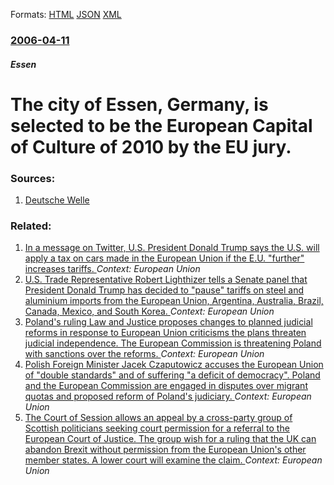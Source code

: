 
Formats: [HTML](/news/2006/04/11/the-city-of-essen-germany-is-selected-to-be-the-european-capital-of-culture-of-2010-by-the-eu-jury.html)  [JSON](/news/2006/04/11/the-city-of-essen-germany-is-selected-to-be-the-european-capital-of-culture-of-2010-by-the-eu-jury.json)  [XML](/news/2006/04/11/the-city-of-essen-germany-is-selected-to-be-the-european-capital-of-culture-of-2010-by-the-eu-jury.xml)  

### [2006-04-11](/news/2006/04/11/index.md)

##### Essen
#  The city of Essen, Germany, is selected to be the European Capital of Culture of 2010 by the EU jury. 




### Sources:

1. [Deutsche Welle](http://www.dw-world.de/dw/article/0,2144,1966773,00.html)

### Related:

1. [In a message on Twitter, U.S. President Donald Trump says the U.S. will apply a tax on cars made in the European Union if the E.U. "further" increases tariffs. ](/news/2018/03/3/in-a-message-on-twitter-u-s-president-donald-trump-says-the-u-s-will-apply-a-tax-on-cars-made-in-the-european-union-if-the-e-u-further.md) _Context: European Union_
2. [U.S. Trade Representative Robert Lighthizer tells a Senate panel that President Donald Trump has decided to "pause" tariffs on steel and aluminium imports from the European Union, Argentina, Australia, Brazil, Canada, Mexico, and South Korea. ](/news/2018/03/22/u-s-trade-representative-robert-lighthizer-tells-a-senate-panel-that-president-donald-trump-has-decided-to-pause-tariffs-on-steel-and-alu.md) _Context: European Union_
3. [Poland's ruling Law and Justice proposes changes to planned judicial reforms in response to European Union criticisms the plans threaten judicial independence. The European Commission is threatening Poland with sanctions over the reforms. ](/news/2018/03/22/poland-s-ruling-law-and-justice-proposes-changes-to-planned-judicial-reforms-in-response-to-european-union-criticisms-the-plans-threaten-jud.md) _Context: European Union_
4. [Polish Foreign Minister Jacek Czaputowicz accuses the European Union of "double standards" and of suffering "a deficit of democracy". Poland and the European Commission are engaged in disputes over migrant quotas and proposed reform of Poland's judiciary. ](/news/2018/03/21/polish-foreign-minister-jacek-czaputowicz-accuses-the-european-union-of-double-standards-and-of-suffering-a-deficit-of-democracy-poland.md) _Context: European Union_
5. [The Court of Session allows an appeal by a cross-party group of Scottish politicians seeking court permission for a referral to the European Court of Justice. The group wish for a ruling that the UK can abandon Brexit without permission from the European Union's other member states. A lower court will examine the claim. ](/news/2018/03/20/the-court-of-session-allows-an-appeal-by-a-cross-party-group-of-scottish-politicians-seeking-court-permission-for-a-referral-to-the-european.md) _Context: European Union_
